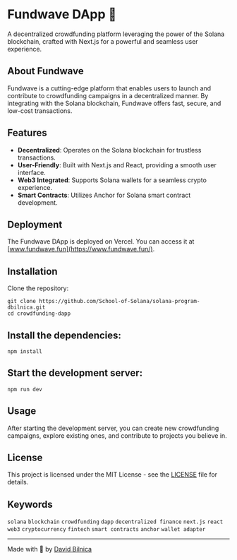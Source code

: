 # Fundwave DApp 🌊

A decentralized crowdfunding platform leveraging the power of the Solana blockchain, crafted with Next.js for a powerful and seamless user experience.

## About Fundwave

Fundwave is a cutting-edge platform that enables users to launch and contribute to crowdfunding campaigns in a decentralized manner. By integrating with the Solana blockchain, Fundwave offers fast, secure, and low-cost transactions.

## Features

- **Decentralized**: Operates on the Solana blockchain for trustless transactions.
- **User-Friendly**: Built with Next.js and React, providing a smooth user interface.
- **Web3 Integrated**: Supports Solana wallets for a seamless crypto experience.
- **Smart Contracts**: Utilizes Anchor for Solana smart contract development.

## Deployment

The Fundwave DApp is deployed on Vercel. You can access it at [www.fundwave.fun](https://www.fundwave.fun/).

## Installation

Clone the repository:

```
git clone https://github.com/School-of-Solana/solana-program-dbilnica.git
cd crowdfunding-dapp
```

## Install the dependencies:

```
npm install
```

## Start the development server:

```
npm run dev
```

## Usage

After starting the development server, you can create new crowdfunding campaigns, explore existing ones, and contribute to projects you believe in.

## License

This project is licensed under the MIT License - see the [LICENSE](LICENSE) file for details.

## Keywords

`solana` `blockchain` `crowdfunding` `dapp` `decentralized finance` `next.js` `react` `web3` `cryptocurrency` `fintech` `smart contracts` `anchor` `wallet adapter`

---

Made with 💜 by [David Bilnica](mailto:hello@davidbilnica.cz)
